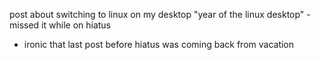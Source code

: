 post about switching to linux on my desktop
"year of the linux desktop" - missed it while on hiatus
- ironic that last post before hiatus was coming back from vacation